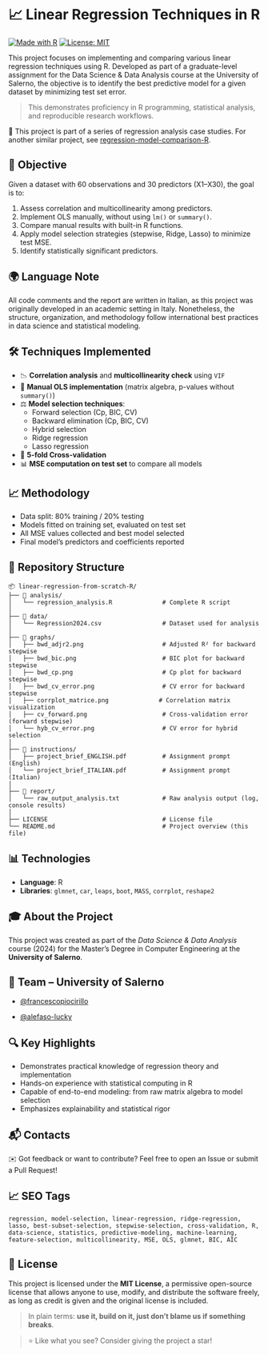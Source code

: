 # 📈 Linear Regression Techniques in R

[![Made with R](https://img.shields.io/badge/Made%20with-R-1f425f.svg)](https://www.r-project.org/)
[![License: MIT](https://img.shields.io/badge/License-MIT-yellow.svg)](https://opensource.org/licenses/MIT)

This project focuses on implementing and comparing various linear regression techniques using R. Developed as part of a graduate-level assignment for the Data Science & Data Analysis course at the University of Salerno, the objective is to identify the best predictive model for a given dataset by minimizing test set error.

> This demonstrates proficiency in R programming, statistical analysis, and reproducible research workflows.

📂 This project is part of a series of regression analysis case studies. For another similar project, see [regression-model-comparison-R](https://github.com/francescopiocirillo/regression-model-comparison-R).

## 📌 Objective

Given a dataset with 60 observations and 30 predictors (X1–X30), the goal is to:

1. Assess correlation and multicollinearity among predictors.
2. Implement OLS manually, without using `lm()` or `summary()`.
3. Compare manual results with built-in R functions.
4. Apply model selection strategies (stepwise, Ridge, Lasso) to minimize test MSE.
5. Identify statistically significant predictors.

## 🌍 Language Note

All code comments and the report are written in Italian, as this project was originally developed in an academic setting in Italy. Nonetheless, the structure, organization, and methodology follow international best practices in data science and statistical modeling.

## 🛠️ Techniques Implemented

- 📉 **Correlation analysis** and **multicollinearity check** using `VIF`
- 🧮 **Manual OLS implementation** (matrix algebra, p-values without `summary()`)
- ⚖️ **Model selection techniques**:
  - Forward selection (Cp, BIC, CV)
  - Backward elimination (Cp, BIC, CV)
  - Hybrid selection
  - Ridge regression
  - Lasso regression
- 🧪 **5-fold Cross-validation**
- 📊 **MSE computation on test set** to compare all models

## 📈 Methodology

- Data split: 80% training / 20% testing
- Models fitted on training set, evaluated on test set
- All MSE values collected and best model selected
- Final model’s predictors and coefficients reported

## 📂 Repository Structure

```
📦 linear-regression-from-scratch-R/
├── 📁 analysis/
│   └── regression_analysis.R              # Complete R script
│
├── 📁 data/
│   └── Regression2024.csv                 # Dataset used for analysis
│
├── 📁 graphs/
│   ├── bwd_adjr2.png                      # Adjusted R² for backward stepwise
│   ├── bwd_bic.png                        # BIC plot for backward stepwise
│   ├── bwd_cp.png                         # Cp plot for backward stepwise
│   ├── bwd_cv_error.png                   # CV error for backward stepwise
│   ├── corrplot_matrice.png              # Correlation matrix visualization
│   ├── cv_forward.png                     # Cross-validation error (forward stepwise)
│   └── hyb_cv_error.png                   # CV error for hybrid selection
│
├── 📁 instructions/
│   ├── project_brief_ENGLISH.pdf          # Assignment prompt (English)
│   └── project_brief_ITALIAN.pdf          # Assignment prompt (Italian)
│
├── 📁 report/
│   └── raw_output_analysis.txt            # Raw analysis output (log, console results)
│
├── LICENSE                                # License file
└── README.md                              # Project overview (this file)
```

## 📊 Technologies

- **Language**: R
- **Libraries**: `glmnet`, `car`, `leaps`, `boot`, `MASS`, `corrplot`, `reshape2`

## 🎓 About the Project

This project was created as part of the *Data Science & Data Analysis* course (2024) for the Master’s Degree in Computer Engineering at the **University of Salerno**.

## 👥 Team – University of Salerno
    
* [@francescopiocirillo](https://github.com/francescopiocirillo)
    
* [@alefaso-lucky](https://github.com/alefaso-lucky)

## 🔍 Key Highlights

- Demonstrates practical knowledge of regression theory and implementation
- Hands-on experience with statistical computing in R
- Capable of end-to-end modeling: from raw matrix algebra to model selection
- Emphasizes explainability and statistical rigor

## 📬 Contacts

✉️ Got feedback or want to contribute? Feel free to open an Issue or submit a Pull Request!

## 📈 SEO Tags

```
regression, model-selection, linear-regression, ridge-regression, lasso, best-subset-selection, stepwise-selection, cross-validation, R, data-science, statistics, predictive-modeling, machine-learning, feature-selection, multicollinearity, MSE, OLS, glmnet, BIC, AIC
```

## 📄 License

This project is licensed under the **MIT License**, a permissive open-source license that allows anyone to use, modify, and distribute the software freely, as long as credit is given and the original license is included.

> In plain terms: **use it, build on it, just don’t blame us if something breaks**.

> ⭐ Like what you see? Consider giving the project a star!
